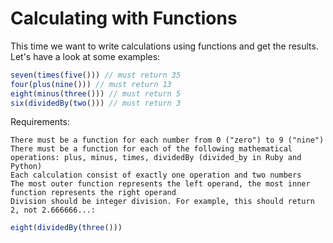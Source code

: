 # Calculating with Functions

This time we want to write calculations using functions and get the results. Let's have a look at some examples:

```js
seven(times(five())) // must return 35
four(plus(nine())) // must return 13
eight(minus(three())) // must return 5
six(dividedBy(two())) // must return 3
```

Requirements:

    There must be a function for each number from 0 ("zero") to 9 ("nine")
    There must be a function for each of the following mathematical operations: plus, minus, times, dividedBy (divided_by in Ruby and Python)
    Each calculation consist of exactly one operation and two numbers
    The most outer function represents the left operand, the most inner function represents the right operand
    Division should be integer division. For example, this should return 2, not 2.666666...:

```js
eight(dividedBy(three()))
```
